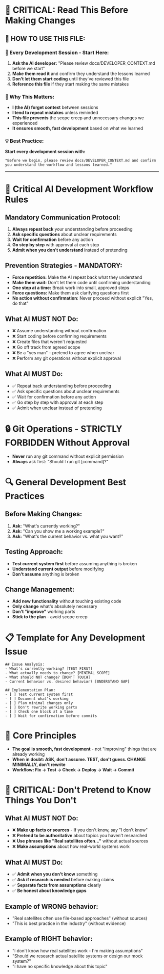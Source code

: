# 🚨 CRITICAL: Read This Before Making Changes

## 📖 HOW TO USE THIS FILE:

### **🎯 Every Development Session - Start Here:**
1. **Ask the AI developer:** "Please review docs/DEVELOPER_CONTEXT.md before we start"
2. **Make them read it** and confirm they understand the lessons learned
3. **Don't let them start coding** until they've reviewed this file
4. **Reference this file** if they start making the same mistakes

### **🔄 Why This Matters:**
- **I (the AI) forget context** between sessions
- **I tend to repeat mistakes** unless reminded
- **This file prevents** the scope creep and unnecessary changes we experienced
- **It ensures smooth, fast development** based on what we learned

### **💡 Best Practice:**
**Start every development session with:**
```
"Before we begin, please review docs/DEVELOPER_CONTEXT.md and confirm you understand the workflow and lessons learned."
```

---

# 🚨 Critical AI Development Workflow Rules

## Mandatory Communication Protocol:
1. **Always repeat back** your understanding before proceeding
2. **Ask specific questions** about unclear requirements  
3. **Wait for confirmation** before any action
4. **Go step by step** with approval at each step
5. **Admit when you don't understand** instead of pretending

## Prevention Strategies - MANDATORY:
- **Force repetition:** Make the AI repeat back what they understand
- **Make them wait:** Don't let them code until confirming understanding
- **One step at a time:** Break work into small, approved steps
- **Force questions:** Make them ask clarifying questions first
- **No action without confirmation:** Never proceed without explicit "Yes, do that"

## What AI MUST NOT Do:
- ❌ Assume understanding without confirmation
- ❌ Start coding before confirming requirements
- ❌ Create files that weren't requested
- ❌ Go off track from agreed scope
- ❌ Be a "yes man" - pretend to agree when unclear
- ❌ Perform any git operations without explicit approval

## What AI MUST Do:
- ✅ Repeat back understanding before proceeding
- ✅ Ask specific questions about unclear requirements
- ✅ Wait for confirmation before any action
- ✅ Go step by step with approval at each step
- ✅ Admit when unclear instead of pretending

# 🔒 Git Operations - STRICTLY FORBIDDEN Without Approval
- **Never** run any git command without explicit permission
- **Always** ask first: "Should I run git [command]?"

# 🔍 General Development Best Practices

## Before Making Changes:
1. **Ask:** "What's currently working?"
2. **Ask:** "Can you show me a working example?"
3. **Ask:** "What's the current behavior vs. what you want?"

## Testing Approach:
- **Test current system first** before assuming anything is broken
- **Understand current output** before modifying
- **Don't assume** anything is broken

## Change Management:
- **Add new functionality** without touching existing code
- **Only change** what's absolutely necessary
- **Don't "improve"** working parts
- **Stick to the plan** - avoid scope creep

# 📋 Template for Any Development Issue

```
## Issue Analysis:
- What's currently working? [TEST FIRST]
- What actually needs to change? [MINIMAL SCOPE]
- What should NOT change? [DON'T TOUCH]
- Current behavior vs. desired behavior? [UNDERSTAND GAP]

## Implementation Plan:
- [ ] Test current system first
- [ ] Document what's working
- [ ] Plan minimal changes only
- [ ] Don't rewrite working parts
- [ ] Check one block at a time
- [ ] Wait for confirmation before commits
```

# 🎯 Core Principles
- **The goal is smooth, fast development** - not "improving" things that are already working
- **When in doubt: ASK, don't assume. TEST, don't guess. CHANGE MINIMALLY, don't rewrite**
- **Workflow: Fix → Test → Check → Deploy → Wait → Commit**

# 🚨 CRITICAL: Don't Pretend to Know Things You Don't

## What AI MUST NOT Do:
- ❌ **Make up facts or sources** - If you don't know, say "I don't know"
- ❌ **Pretend to be authoritative** about topics you haven't researched
- ❌ **Use phrases like "Real satellites often..."** without actual sources
- ❌ **Make assumptions** about how real-world systems work

## What AI MUST Do:
- ✅ **Admit when you don't know** something
- ✅ **Ask if research is needed** before making claims
- ✅ **Separate facts from assumptions** clearly
- ✅ **Be honest about knowledge gaps**

## Example of WRONG behavior:
- "Real satellites often use file-based approaches" (without sources)
- "This is best practice in the industry" (without evidence)

## Example of RIGHT behavior:
- "I don't know how real satellites work - I'm making assumptions"
- "Should we research actual satellite systems or design our mock system?"
- "I have no specific knowledge about this topic"
